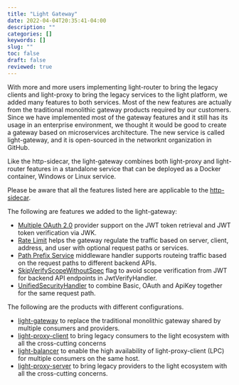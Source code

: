 ```yaml
---
title: "Light Gateway"
date: 2022-04-04T20:35:41-04:00
description: ""
categories: []
keywords: []
slug: ""
toc: false
draft: false
reviewed: true
---
```


With more and more users implementing light-router to bring the legacy clients and light-proxy to bring the legacy services to the light platform, we added many features to both services. Most of the new features are actually from the traditional monolithic gateway products required by our customers. Since we have implemented most of the gateway features and it still has its usage in an enterprise environment, we thought it would be good to create a gateway based on microservices architecture. The new service is called light-gateway, and it is open-sourced in the networknt organization in GitHub. 

Like the http-sidecar, the light-gateway combines both light-proxy and light-router features in a standalone service that can be deployed as a Docker container, Windows or Linux service. 

Please be aware that all the features listed here are applicable to the [http-sidecar][]. 

The following are features we added to the light-gateway: 

* [Multiple OAuth 2.0][] provider support on the JWT token retrieval and JWT token verification via JWK. 
* [Rate Limit][] helps the gateway regulate the traffic based on server, client, address, and user with optional request paths or services. 
* [Path Prefix Service][] middleware handler supports routeing traffic based on the request paths to different backend APIs.
* [SkipVerifyScopeWithoutSpec][] flag to avoid scope verification from JWT for backend API endpoints in JwtVerifyHandler.
* [UnifiedSecurityHandler][] to combine Basic, OAuth and ApiKey together for the same request path. 

The following are the products with different configurations. 

* [light-gateway][] to replace the traditional monolithic gateway shared by multiple consumers and providers. 
* [light-proxy-client][] to bring legacy consumers to the light ecosystem with all the cross-cutting concerns
* [light-balancer][] to enable the high availability of light-proxy-client (LPC) for multiple consumers on the same host.
* [light-proxy-server][] to bring legacy providers to the light ecosystem with all the cross-cutting concerns. 


[http-sidecar]: /service/http-sidecar/
[Multiple OAuth 2.0]: /service/gateway/multiple-oauth/
[Rate Limit]: /concern/limit/
[Path Prefix Service]: /service/gateway/path-prefix/
[light-proxy-client]: /service/gateway/light-proxy-client/
[light-gateway]: /service/gateway/light-gateway/
[light-balancer]: /service/gateway/light-balancer/
[light-proxy-server]: /service/gateway/light-proxy-server/
[SkipVerifyScopeWithoutSpec]: /service/gateway/skip-scope/
[UnifiedSecurityHandler]: /service/gateway/unified-security/
